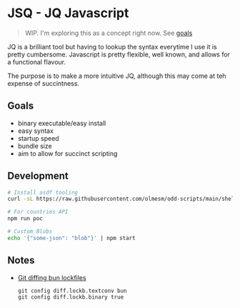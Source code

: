# JSQ - JQ Javascript

> WIP. I'm exploring this as a concept right now. See [goals](#goals)

JQ is a brilliant tool but having to lookup the syntax everytime I use it is pretty cumbersome. Javascript is pretty flexible, well known, and allows for a functional flavour.

The purpose is to make a more intuitive JQ, although this may come at teh expense of succintness.

## Goals

- binary executable/easy install
- easy syntax
- startup speed
- bundle size
- aim to allow for succinct scripting

## Development

```bash
# Install asdf tooling
curl -sL https://raw.githubusercontent.com/olmesm/odd-scripts/main/shell/asdf-install.sh | bash

# For countries API
npm run poc

# Custom Blobs
echo '{"some-json": "blob"}' | npm start
```

## Notes

- [Git diffing bun lockfiles](https://bun.sh/docs/install/lockfile)

  ```
  git config diff.lockb.textconv bun
  git config diff.lockb.binary true
  ```
